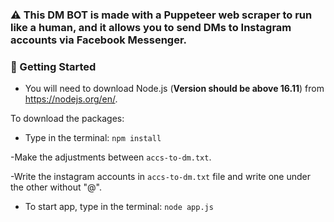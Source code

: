 ### ⚠️ This DM BOT is made with a Puppeteer web scraper to run like a human, and it allows you to send DMs to Instagram accounts via Facebook Messenger.

### 🔧 Getting Started

- You will need to download Node.js (**Version should be above 16.11**) from https://nodejs.org/en/.

To download the packages:

- Type in the terminal: `npm install `

-Make the adjustments between `accs-to-dm.txt`.

-Write the instagram accounts in `accs-to-dm.txt` file and write one under the other without "@".

- To start app, type in the terminal: `node app.js `
